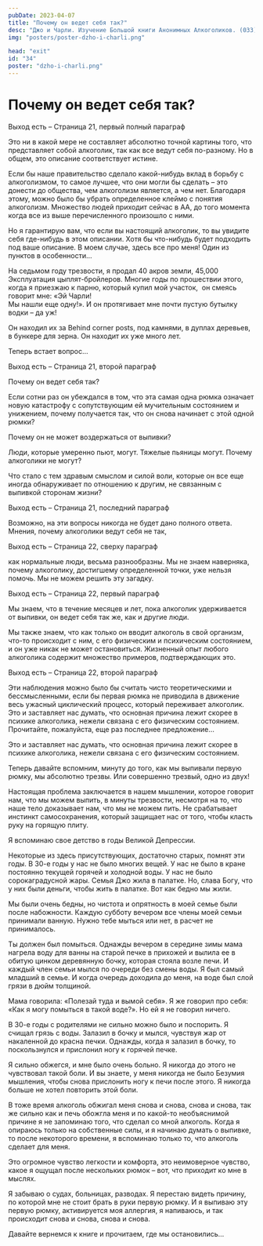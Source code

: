 ```yaml
---
pubDate: 2023-04-07
title: "Почему он ведет себя так?"
desc: "Джо и Чарли. Изучение Большой книги Анонимных Алкоголиков. (033)"
img: "posters/poster-dzho-i-charli.png"

head: "exit"
id: "34"
poster: "dzho-i-charli.png"
---
```


# Почему он ведет себя так?

Выход есть – Страница 21, первый полный параграф

Это ни в какой мере не составляет абсолютно точной картины того, что представляет собой алкоголик, так как все ведут себя по-разному. Но в общем, это описание соответствует истине.

Если бы наше правительство сделало какой-нибудь вклад в борьбу с алкоголизмом, то самое лучшее, что они могли бы сделать – это донести до общества, чем алкоголизм является, а чем нет. Благодаря этому, можно было бы убрать определенное клеймо с понятия алкоголизм. Множество людей приходит сейчас в АА, до того момента когда все из выше перечисленного произошло с ними.

Но я гарантирую вам, что если вы настоящий алкоголик, то вы увидите себя где-нибудь в этом описании. Хотя бы что-нибудь будет подходить под ваше описание. В моем случае, здесь все про меня! Один из пунктов в особенности…

На седьмом году трезвости, я продал 40 акров земли, 45,000 Эксплуатация цыплят-бройлеров. Многие годы по прошествии этого, когда я приезжаю к парню, который купил мой участок,  он смеясь  говорит мне: «Эй Чарли! <br>
Мы нашли еще одну!». И он протягивает мне почти пустую бутылку водки – да уж!

Он находил их за Behind corner posts, под камнями, в дуплах деревьев, в бункере для зерна. Он находит их уже много лет.

Теперь встает вопрос…

Выход есть – Страница 21, второй параграф

Почему он ведет себя так?

Если сотни раз он убеждался в том, что эта самая одна рюмка означает новую катастрофу с сопутствующим ей мучительным состоянием и унижением, почему получается так, что он снова начинает с этой одной рюмки?

Почему он не может воздержаться от выпивки?

Люди, которые умеренно пьют, могут. Тяжелые пьяницы могут. Почему алкоголики не могут?

Что стало с тем здравым смыслом и силой воли, которые он все еще иногда обнаруживает по отношению к другим, не связанным с выпивкой сторонам жизни?

Выход есть – Страница 21, последний параграф

Возможно, на эти вопросы никогда не будет дано полного ответа. Мнения, почему алкоголики ведут себя не так,

Выход есть – Страница 22, сверху параграф

как нормальные люди, весьма разнообразны. Мы не знаем наверняка, почему алкоголику, достигшему определенной точки, уже нельзя помочь. Мы не можем решить эту загадку.

Выход есть – Страница 22, первый параграф

Мы знаем, что в течение месяцев и лет, пока алкоголик удерживается от выпивки, он ведет себя так же, как и другие люди.

Мы также знаем, что как только он вводит алкоголь в свой организм, что-то происходит с ним, с его физическим и психическим состоянием, и он уже никак не может остановиться. Жизненный опыт любого алкоголика содержит множество примеров, подтверждающих это.

Выход есть – Страница 22, второй параграф

Эти наблюдения можно было бы считать чисто теоретическими и бессмысленными, если бы первая рюмка не приводила в движение весь ужасный циклический процесс, который переживает алкоголик. Это и заставляет нас думать, что основная причина лежит скорее в психике алкоголика, нежели связана с его физическим состоянием.
Прочитайте, пожалуйста, еще раз последнее предложение…

Это и заставляет нас думать, что основная причина лежит скорее в психике алкоголика, нежели связана с его физическим состоянием.

Теперь давайте вспомним, минуту до того, как мы выпивали первую рюмку, мы абсолютно трезвы. Или совершенно трезвый, одно из двух!

Настоящая проблема заключается в нашем мышлении, которое говорит нам, что мы можем выпить, в минуты трезвости, несмотря на то, что наше тело доказывает нам, что мы не можем пить. Не срабатывает инстинкт самосохранения, который защищает нас от того, чтобы класть руку на горящую плиту.

Я вспоминаю свое детство в годы Великой Депрессии.

Некоторые из здесь присутствующих, достаточно старых, помнят эти годы. В 30-е годы у нас не было многих вещей. У нас не было в кране постоянно текущей горячей и холодной воды. У нас не было сорокаградусной жары. Семья Джо жила в палатке. Но, слава Богу, что у них были деньги, чтобы жить в палатке. Вот как бедно мы жили.

Мы были очень бедны, но чистота и опрятность в моей семье были после набожности. Каждую субботу вечером все члены моей семьи принимали ванную. Нужно тебе мыться или нет, в расчет не принималось.

Ты должен был помыться. Однажды вечером в середине зимы мама нагрела воду для ванны на старой печке в прихожей и вылила ее в обитую цинком деревянную бочку, которая стояла возле печи. И каждый член семьи мылся по очереди без смены воды. Я был самый младший в семье. И когда очередь доходила до меня, на воде был слой грязи в дюйм толщиной.

Мама говорила: «Полезай туда и вымой себя». Я же говорил про себя: «Как я могу помыться в такой воде?». Но ей я не говорил ничего.

В 30-е годы с родителями не сильно можно было и поспорить. Я счищал грязь с воды. Залазил в бочку и мылся, чувствуя жар от накаленной до красна печки. Однажды, когда я залазил в бочку, то поскользнулся и прислонил ногу к горячей печке.

Я сильно обжегся, и мне было очень больно. Я никогда до этого не чувствовал такой боли. И вы знаете, у меня никогда не было Безумия мышления, чтобы снова прислонить ногу к печи после этого. Я никогда больше не хотел повторить этой боли.

В тоже время алкоголь обжигал меня снова и снова, снова и снова, так же сильно как и печь обожгла меня и по какой-то необъяснимой причине я не запоминаю того, что сделал со мной алкоголь. Когда я опираюсь только на собственные силы, и я начинаю думать о выпивке, то после некоторого времени, я вспоминаю только то, что алкоголь сделает для меня.

Это огромное чувство легкости и комфорта, это неимоверное чувство, какое я ощущал после нескольких рюмок – вот, что приходит ко мне в мыслях.

Я забываю о судах, больницах, разводах. Я перестаю видеть причину, по которой мне не стоит брать в руки первую рюмку. И я выпиваю эту первую рюмку, активируется моя аллергия, я напиваюсь, и так происходит снова и снова, снова и снова.

Давайте вернемся к книге и прочитаем, где мы остановились…
